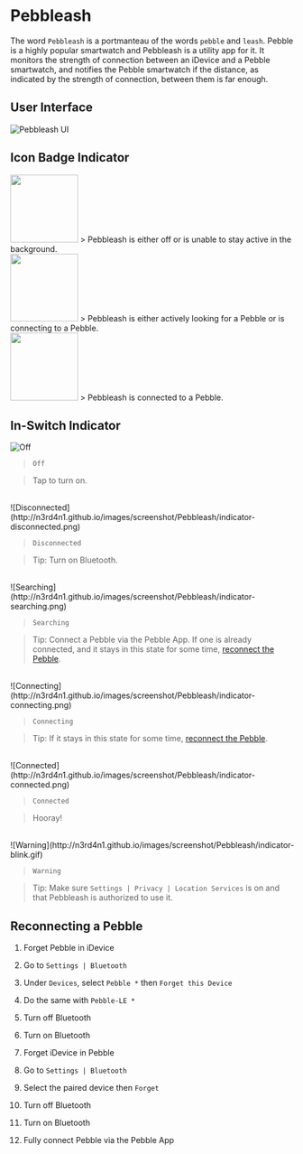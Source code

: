 Pebbleash
=========

The word `Pebbleash` is a portmanteau of the words `pebble` and `leash`. Pebble is a highly popular smartwatch and Pebbleash is a utility app for it. It monitors the strength of connection between an iDevice and a Pebble smartwatch, and notifies the Pebble smartwatch if the distance, as indicated by the strength of connection, between them is far enough.

User Interface
--------------

![Pebbleash UI](http://n3rd4n1.github.io/images/screenshot/Pebbleash/pebbleash-ui.png)

Icon Badge Indicator
--------------------

<img src="http://n3rd4n1.github.io/images/screenshot/Pebbleash/icon-off.png" width="120px" height="120px" />
> Pebbleash is either off or is unable to stay active in the background.

<br>
<img src="http://n3rd4n1.github.io/images/screenshot/Pebbleash/icon-connecting.png" width="120px" height="120px" />
> Pebbleash is either actively looking for a Pebble or is connecting to a Pebble.

<br>
<img src="http://n3rd4n1.github.io/images/screenshot/Pebbleash/icon-connected.png" width="120px" height="120px" />
> Pebbleash is connected to a Pebble.

In-Switch Indicator
-------------------

![Off](http://n3rd4n1.github.io/images/screenshot/Pebbleash/disabled-off.png)

> `Off`

> Tap to turn on.

<br>
![Disconnected](http://n3rd4n1.github.io/images/screenshot/Pebbleash/indicator-disconnected.png)

> `Disconnected`

> Tip: Turn on Bluetooth.

<br>
![Searching](http://n3rd4n1.github.io/images/screenshot/Pebbleash/indicator-searching.png)

> `Searching`

> Tip: Connect a Pebble via the Pebble App. If one is already connected, and it stays in this state for some time, [reconnect the Pebble](#reconnect).

<br>
![Connecting](http://n3rd4n1.github.io/images/screenshot/Pebbleash/indicator-connecting.png)

> `Connecting`

> Tip: If it stays in this state for some time, [reconnect the Pebble](#reconnect).

<br>
![Connected](http://n3rd4n1.github.io/images/screenshot/Pebbleash/indicator-connected.png)

> `Connected`

> Hooray!

<br>
![Warning](http://n3rd4n1.github.io/images/screenshot/Pebbleash/indicator-blink.gif)

> `Warning`

> Tip: Make sure `Settings | Privacy | Location Services` is on and that Pebbleash is authorized to use it.

Reconnecting a Pebble <a name="reconnect"></a>
---------------------

1. Forget Pebble in iDevice
  1. Go to `Settings | Bluetooth`
  2. Under `Devices`, select `Pebble *` then `Forget this Device`
  3. Do the same with `Pebble-LE *`
  4. Turn off Bluetooth
  5. Turn on Bluetooth

2. Forget iDevice in Pebble
  1. Go to `Settings | Bluetooth`
  2. Select the paired device then `Forget`
  3. Turn off Bluetooth
  4. Turn on Bluetooth

3. Fully connect Pebble via the Pebble App

